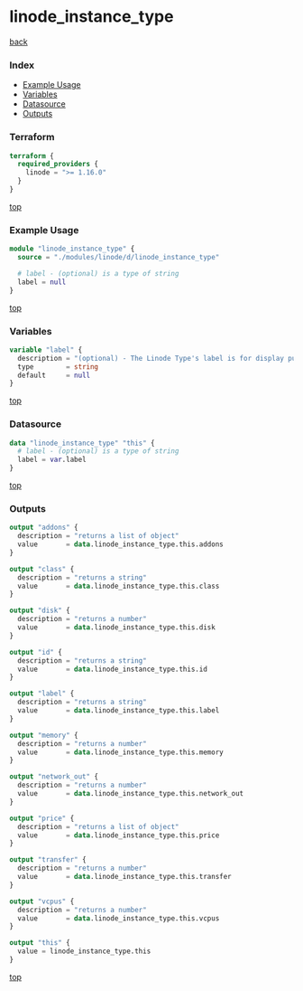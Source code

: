 # linode_instance_type

[back](../linode.md)

### Index

- [Example Usage](#example-usage)
- [Variables](#variables)
- [Datasource](#datasource)
- [Outputs](#outputs)

### Terraform

```terraform
terraform {
  required_providers {
    linode = ">= 1.16.0"
  }
}
```

[top](#index)

### Example Usage

```terraform
module "linode_instance_type" {
  source = "./modules/linode/d/linode_instance_type"

  # label - (optional) is a type of string
  label = null
}
```

[top](#index)

### Variables

```terraform
variable "label" {
  description = "(optional) - The Linode Type's label is for display purposes only."
  type        = string
  default     = null
}
```

[top](#index)

### Datasource

```terraform
data "linode_instance_type" "this" {
  # label - (optional) is a type of string
  label = var.label
}
```

[top](#index)

### Outputs

```terraform
output "addons" {
  description = "returns a list of object"
  value       = data.linode_instance_type.this.addons
}

output "class" {
  description = "returns a string"
  value       = data.linode_instance_type.this.class
}

output "disk" {
  description = "returns a number"
  value       = data.linode_instance_type.this.disk
}

output "id" {
  description = "returns a string"
  value       = data.linode_instance_type.this.id
}

output "label" {
  description = "returns a string"
  value       = data.linode_instance_type.this.label
}

output "memory" {
  description = "returns a number"
  value       = data.linode_instance_type.this.memory
}

output "network_out" {
  description = "returns a number"
  value       = data.linode_instance_type.this.network_out
}

output "price" {
  description = "returns a list of object"
  value       = data.linode_instance_type.this.price
}

output "transfer" {
  description = "returns a number"
  value       = data.linode_instance_type.this.transfer
}

output "vcpus" {
  description = "returns a number"
  value       = data.linode_instance_type.this.vcpus
}

output "this" {
  value = linode_instance_type.this
}
```

[top](#index)